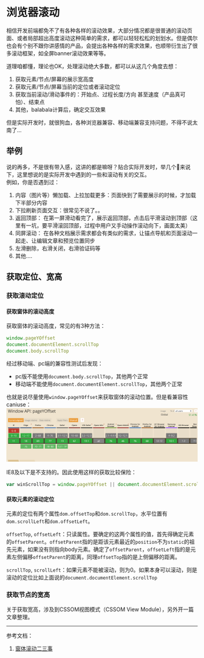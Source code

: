# 浏览器滚动

相信开发前端都免不了有各种各样的滚动效果，大部分情况都是很普通的滚动页面、或者局部超出高度滚动这种简单的需求，都可以轻轻松松的划划水。但是偶尔也会有个别不跟你讲感情的产品，会提出各种各样的需求效果，也顺带衍生出了很多滚动框架，如全屏banner滚动效果等等。 

道理咱都懂，理论也OK，处理滚动绝大多数，都可以从这几个角度去想：  
1. 获取元素/节点/屏幕的展示宽高度
2. 获取元素/节点/屏幕当前的定位或者滚动定位
3. 获取当前滚动/滑动事件的：开始点、过程长度/方向 甚至速度（产品真可怕）、结束点
4. 其他，balabala计算后，确定交互效果

但是实际开发时，就很狗血，各种浏览器兼容、移动端兼容支持问题，不得不说太南了...

## 举例

说的再多，不是很有带入感，这讲的都是嘛呀？贴合实际开发时，举几个🌰来说下，这里想说的是实际开发中遇到的一些和滚动有关的交互。  
例如，你是否遇到过：  
1. 内容（图片等）懒加载、上拉加载更多：页面快到了需要展示的时候，才加载下半部分内容
2. 下拉刷新页面交互：很常见不说了。。
3. 返回顶部： 在第一屏滑动看完了，展示返回顶部，点击后平滑滚动到顶部（这里有一坑，要平滑滚回顶部，过程中用户又手动操作滚动向下，画面太美）
4. 同屏滚动： 在各种文档展示需求都会有类似的需求，让锚点导航和页面滚动一起走、让编辑文章和预览位置同步
5. 左滑删除，右滑关闭，右滑验证码等
6. 其他....

## 获取定位、宽高

### 获取滚动定位

#### 获取窗体的滚动高度

获取窗体的滚动高度，常见的有3种方法：

```js
window.pageYOffset
document.documentElement.scrollTop
document.body.scrollTop
```

经过移动端、pc端的兼容性测试后发现：
- pc版不能使用`document.body.scrollTop`，其他两个正常
- 移动端不能使用`document.documentElement.scrollTop`，其他两个正常

也就是说尽量使用`window.pageYOffset`来获取窗体的滚动位置。但是看兼容性caniuse：  
![window-pageYOffset](https://github.com/shaoxi2093/blog/blob/master/assets/window-pageYOffset.png?raw=true)  

IE8及以下是不支持的。因此使用这样的获取比较保险：  
```js
var winScrollTop = window.pageYOffset || document.documentElement.scrollTop
```

#### 获取元素的滚动定位

元素的定位有两个属性`dom.offsetTop`和`dom.scrollTop`，水平位置有 `dom.scrollLeft`和`dom.offsetLeft`。

`offsetTop`, `offsetLeft`：只读属性。要确定的这两个属性的值，首先得确定元素的`offsetParent`。`offsetParent`指的是距该元素最近的`position`不为`static`的祖先元素，如果没有则指向body元素。确定了`offsetParent`，`offsetLeft`指的是元素左侧偏移`offsetParent`的距离，同理`offsetTop`指的是上侧偏移的距离。

`scrollTop`, `scrollLeft`：如果元素不能被滚动，则为0。如果本身可以滚动，则是滚动的定位比如上面说的`document.documentElement.scrollTop`

### 获取节点的宽高

关于获取宽高，涉及到CSSOM视图模式（CSSOM View Module），另外开一篇文章整理。




---
参考文档：  
1. [窗体滚动二三事](https://www.zhangxinxu.com/wordpress/2019/01/dom-quiz-27-window-scroll/)


